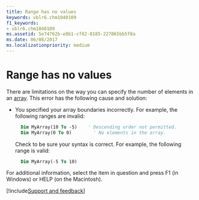 ```yaml
---
title: Range has no values
keywords: vblr6.chm1040109
f1_keywords:
- vblr6.chm1040109
ms.assetid: 5e74762b-e8b1-cf82-8185-227065bb5f8a
ms.date: 06/08/2017
ms.localizationpriority: medium
---
```



# Range has no values

There are limitations on the way you can specify the number of elements in an [array](../../Glossary/vbe-glossary.md#array). This error has the following cause and solution:

- You specified your array boundaries incorrectly. For example, the following ranges are invalid:
    
  ```vb
    Dim MyArray(10 To -5)    ' Descending order not permitted. 
    Dim MyArray(0 To 0)        ' No elements in the array. 
  ```

  Check to be sure your syntax is correct. For example, the following range is valid:
    
  ```vb
    Dim MyArray(-5 To 10)
  ```


For additional information, select the item in question and press F1 (in Windows) or HELP (on the Macintosh).

[!include[Support and feedback](~/includes/feedback-boilerplate.md)]